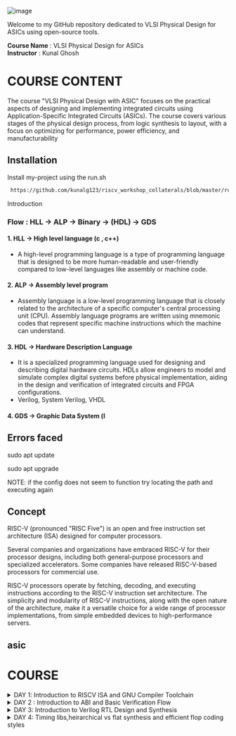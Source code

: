 ![image](https://github.com/VardhanSuroshi/pes_asic_class/assets/132068498/33403244-c9dd-4aef-a022-da52e2eef51c)

Welcome to my GitHub repository dedicated to VLSI Physical Design for ASICs using open-source tools.

**Course Name** : VLSI Physical Design for ASICs  
**Instructor** : Kunal Ghosh 


# COURSE CONTENT



The course "VLSI Physical Design with ASIC" focuses on the practical aspects of designing and implementing integrated circuits using Application-Specific Integrated Circuits (ASICs). The course covers various stages of the physical design process, from logic synthesis to layout, with a focus on optimizing for performance, power efficiency, and manufacturability


## Installation

Install my-project using the run.sh 


```bash
 https://github.com/kunalg123/riscv_workshop_collaterals/blob/master/run.sh#L13
```

 Introduction
### Flow : HLL -> ALP -> Binary -> (HDL) -> GDS
#### 1. HLL -> High level language (c , c++) 
- A high-level programming language is a type of programming language that is designed to be more human-readable and user-friendly compared to low-level languages like assembly or machine code.

#### 2. ALP -> Assembly level program
- Assembly language is a low-level programming language that is closely related to the architecture of a specific computer's central processing unit (CPU). Assembly language programs are written using mnemonic codes that represent specific machine instructions which the machine can understand.

#### 3. HDL -> Hardware Description Language
- It is a specialized programming language used for designing and describing digital hardware circuits. HDLs allow engineers to model and simulate complex digital systems before physical implementation, aiding in the design and verification of integrated circuits and FPGA configurations.
- Verilog, System Verilog, VHDL

#### 4. GDS -> Graphic Data System (l

## Errors faced
sudo apt update

sudo apt upgrade

NOTE: if the config does not seem to function try locating the path and executing again

## Concept  
RISC-V (pronounced "RISC Five") is an open and free instruction set architecture (ISA) designed for computer processors.

Several companies and organizations have embraced RISC-V for their processor designs, including both general-purpose processors and specialized accelerators. Some companies have released RISC-V-based processors for commercial use.

RISC-V processors operate by fetching, decoding, and executing instructions according to the RISC-V instruction set architecture. The simplicity and modularity of RISC-V instructions, along with the open nature of the architecture, make it a versatile choice for a wide range of processor implementations, from simple embedded devices to high-performance servers.

## asic

# COURSE 
<details>
<summary>DAY 1: Introduction to RISCV ISA and GNU Compiler Toolchain</summary>
<br>

## Introduction to Risc-v Basic Keywords
- **Instruction Set Architecture(ISA)**
  - An Instruction Set Architecture (ISA) refers to the set of instructions that a computer's central processing unit (CPU) can understand and execute. It defines the interface between software and hardware, specifying the operations that a CPU can perform, the data types it can manipulate, and the memory addressing modes it supports.

- **Risc-V ISA**
  - Risc-V ISA is an open-source ISA that has simpler and fixed length instructions that allows us to create custom processors for specific needs without being tied to proprietary architectures
 
- **Tools Used for the flow**
  - As we are aware of the flow, we will be using Risc-v ISA ALP and the RTL used will be picorv32a (We will be using rv64i during initial stages)

# Goal : Any High level Program that is written should be able to get executed in our CHIP

### List of well-known extensions present in Risc-V ISA

``` rv32i``` ``` rv64i``` ```rv32imc``` ```rv64imc``` ```rv32imafdc``` ```rv64imafdc``` ```rv32imcb``` ```rv64imcb``` ```rv32imc_sv32``` ```rv64gcv```

### Extensions and their Applications

- **I (Integer)** :The I set includes the base integer instruction set for RISC-V. It provides fundamental integer arithmetic and logical operations, data movement, and control flow instructions.
  - ADD, SUB, AND, OR, XOR, ADDI, SLTI, JAL, BEQ, LW

- **M (Multiply and Divide)** : The M set adds integer multiplication and division instructions to the base integer set. These instructions are particularly useful for arithmetic-heavy computations.
  - MUL, MULH, DIV, REM
  
- **A (Atomic)** : The A set introduces atomic memory access instructions. These instructions enable multiple operations on memory locations to be performed atomically, ensuring that other processors or threads cannot observe intermediate states.
  - LR (Load-Reserved), SC (Store-Conditional), AMO (Atomic Memory Operation)
  
- **F (Single-Precision Floating-Point)**: The F set adds single-precision floating-point instructions. These instructions enable arithmetic operations on 32-bit floating-point numbers.
  - FADD.S, FSUB.S, FMUL.S, FDIV.S, FCVT.W.S, FCVT.S.W

- **D (Double-Precision Floating-Point)** : The D set includes double-precision floating-point instructions. These instructions allow arithmetic operations on 64-bit floating-point numbers.
  - FADD.D, FSUB.D, FMUL.D, FDIV.D, FCVT.W.D, FCVT.D.W

- **C (Compressed)** : The C set introduces a compressed instruction format that reduces the size of code. Compressed instructions maintain the same functionality as their non-compressed counterparts but use shorter encodings.
  - C.ADDI4SPN, C.LWSP, C.ADDI, C.SW, C.JALR, C.BEQZ

- **G (Atomic and Lock-Free Operations)** : The G set, also known as the "GAS Set," is an alternative to the A set. It focuses on providing atomic and lock-free instructions to simplify hardware implementation.
  - LRV (Load-Reserved Variant), SCV (Store-Conditional Variant), AMO (Atomic Memory Operation Variants)

- **V (Vector)** :The V set adds vector instructions to the ISA, enabling Single Instruction, Multiple Data (SIMD) operations. These instructions allow efficient parallel processing of data elements in vectors.
  - VADD, VMUL, VFMADD, VLW, VSW

- **S (Supervisor)** : The S set, often used in privileged modes, includes instructions for managing and interacting with the supervisor-level operations of the system, such as handling exceptions and interrupts.
  - ECALL, EBREAK, SRET, MRET, WFI

- **B (Bit Manipulation)** : The B set introduces instructions for bit manipulation operations, allowing efficient manipulation of individual bits in registers and memory.
  - ANDI, ORI, XORI, SLLI, SRLI, SRAI

## 1. Create a simple C program That calculates sum from 1 to N -> sum_1_to_N.c

_____Compile it using C compiler_____
```
gcc sum_1_to_N.c -o 1_to_N.o![lab_sum_num_from_1_to_100](https://github.com/rohithgopakumar/pes_asic_class/assets/131611312/8e800ff1-24dd-4930-95e9-53f92bd31abd)

./1_to_N.o
```

-o allows you to name your output file

![lab_sum_num_from_1_to_100](https://github.com/rohithgopakumar/pes_asic_class/assets/131611312/072365ec-265a-400e-bc65-f32be04a9f37)




_____compile using riscv compiler and view the output_____
```
riscv64-unknown-elf-gcc -O1 -mabi=lp64 -march=rv64i -o 1_to_N.o sum_1_to_N.c
spike pk 1_to_N.o
```
![sum_1_to_n_lab](https://github.com/rohithgopakumar/pes_asic_class/assets/131611312/6dfaa541-fba5-4a51-9978-1c9932e99007)


- ```-O<number>``` : level of optimisation required
- ```-mabi``` : specifies the ABI (Application Binary Interface) to be used during code generation according to the requirements
- ```-march``` : specifies target architecture

_______We can check the different options available for all these fields using the commands_______ 
go to the directory where riscv64-unkonwn-elf is present
- -O1 : ``` riscv64-unkonwn-elf --help=optimizer```
- -mabi : ```riscv64-unknown-elf-gcc --target-help```
- -march : ```riscv64-unknown-elf-gcc --target-help```

_____To view the disassembled ALP code_____
```
riscv64-unknown-elf-objdump -d 1_to_N.o
```






## Integer number Representation (n-bit)

- Range of Unsigned numbers : [0, (2^n)-1 ]
- ![unsigned_lab](https://github.com/rohithgopakumar/pes_asic_class/assets/131611312/2aa9e4b2-c160-47f3-8667-a0cc5092d685)
* Range of signed numbes : Positive : [0 , 2^(n-1)-1]
                         Negative : [-1 to 2^(n-1)]
  ![signed](https://github.com/rohithgopakumar/pes_asic_class/assets/131611312/d2940e07-5d9a-4aa6-a9d6-1d1ce63b59b9)
  



</details>
<details>
<summary>DAY 2 : Introduction to ABI and Basic Verification Flow </summary>
<br>

## BASICS :

Instructions that act on signed or unsigned integers are called Base Integer Instructions
There are 47 Base Integer Instructions present in RISC-V ISA

### Types of Instruction based on encoding format

1. **R-Type (Register-Type):**
   - These instructions operate on registers and have a fixed format for their operands.
   - Examples: ADD, SUB, AND, OR, XOR, SLL, SRL, SRA, SLT, SLTU

2. **I-Type (Immediate-Type):**
   - These instructions have an immediate operand and one register operand.
   - Examples: ADDI, SLTI, SLTIU, XORI, ORI, ANDI, SLLI, SRLI, SRAI, LB, LH, LW, LBU, LHU, JALR

3. **S-Type (Store-Type):**
   - These instructions are used for storing values from registers to memory.
   - Examples: SB, SH, SW

4. **B-Type (Branch-Type):**
   - These instructions perform conditional branching based on comparisons.
   - Examples: BEQ, BNE, BLT, BGE, BLTU, BGEU

5. **U-Type (Upper Immediate-Type):**
   - These instructions have a larger immediate field for encoding larger constants.
   - Examples: LUI, AUIPC

6. **J-Type (Jump-Type):**
   - These instructions are used for unconditional jumps and function calls.
   - Examples: JAL



1. **Opcode [7] :** The opcode is a field within a machine language instruction that indicates the operation to be performed by the instruction. It defines the type of operation, such as arithmetic, logic, memory access, or control flow. Opcodes are used by the CPU to determine how to execute the instruction.

2. **rd (Destination Register) [5]:** The "rd" field represents the destination register in an assembly language instruction. It indicates the register where the result of the operation will be stored. After executing the instruction, the computed value will be placed in this register.

3. **rs1 (Source Register 1) [5]:** The "rs1" field represents the first source register in an assembly language instruction. It indicates the register that holds the value used in the operation. For instructions that involve two operands, "rs1" typically corresponds to the first operand.

4. **rs2 (Source Register 2) [5]:** The "rs2" field represents the second source register in an assembly language instruction. It indicates the register that holds the value used in the operation. For instructions that involve three operands, "rs2" typically corresponds to the second operand.

5. **func7 and func3 (Function Fields)[7] [3]:** These fields further refine the operation specified by the opcode. The "func7" field is used to distinguish different variations of instructions within the same opcode category. The "func3" field is used to specify a more specific operation within the opcode category. Together, these fields allow for a finer level of instruction differentiation.

6. **imm (Immediate Value):** The "imm" field represents an immediate value that is part of the instruction. Immediate values are constants that are embedded within the instruction itself. They can be used for various purposes, such as specifying offsets, constants, or small data values directly within the instruction.


#### ABI : Application Binary Interface

The instructions generated by compiler using a target ISA can be accessed by OS and User directly
- The parts of ISA accessible to User : User ISA
- The parts of ISA accessible to OS : system ISA
The access is done using Sysytem calls with the help of ABI

==> If we want to access hardware resources of processor, it has to be done via registers using ABI(names)

### ABI Names : 
- ABI names for registers serve as a standardized way to designate the purpose and usage of specific registers within a software ecosystem. These names play a critical role in maintaining compatibility, optimizing code generation, and facilitating communication between different software components.


![1to9_custom](https://github.com/rohithgopakumar/pes_asic_class/assets/131611312/dc5f88bc-5cba-4a68-97f6-5f908edf614c)


![lab2](https://github.com/rohithgopakumar/pes_asic_class/assets/131611312/fef9dc71-cea0-49a3-9e5c-2407c1eb73fc)

# Labwork using ABI Function Calls
## Algorithm for C Program using ASM
- Incorporating assembly language code into a C program can be done using inline assembly or by linking separate assem    ers from memory

To store 64 bits of data from mem to reg, we use 8*8bit stores ie., m[0],m[1]......m[7].

    RISC-V uses Little Endian format to store the data ie., Least significant Byte is stored in m[0]

DAY 1: Ibly files with your C code.
- When you call an assembly function from your C code, the C calling convention is followed, including pushing arguments onto the stack or passing them in registers as required.
- The program executes the assembly function, following the assembly instructions you've provided.

![image](https://github.com/RohithNagesh/pes_asic_class/assets/103078929/1d76b7ef-cac9-4331-9190-31af36525e0c)

## Review ASM Function Calls
- You write your C code in one file and your assembly code in a separate file.
- In the assembly file, you declare assembly functions with appropriate signatures that match the calling conventions of your platform.


#### Data can be stored in register by 2 methods
1. Directly store in registers
2. Store into registers from memory


To store 64 bits of data from mem to reg, we use 8*8bit stores ie., m[0],m[1]......m[7]. 

- ___RISC-V uses Little Endian format to store the data ie., Least significant Byte is stored in m[0]___










## RTL design using Verilog with SKY130 Technology 

# COURSE 

</details>
<details>
<summary>DAY 3: Introduction to Verilog RTL Design and Synthesis </summary>
<br>





 
Welcome to the Verilog RTL Design and Synthesis guide! On this day, we'll cover the basics of Verilog and get you started on your journey in digital design.

## Table of Contents

- [What is Verilog?](#what-is-verilog)
- [Key Concepts](#key-concepts)

## What is Verilog?

Verilog is a hardware description language used for designing digital systems at various levels of abstraction. It allows engineers to describe the behavior and structure of digital circuits, making it an essential tool in the field of digital design.

## Key Concepts

- **Modules:** In Verilog, designs are organized into modules, which represent functional blocks of a circuit.

- **Signals:** Signals are used to model inputs, outputs, and internal connections in a module.

- **Registers:** Verilog designs often involve flip-flops and registers, which store and manipulate data.

- **Combination and Sequential Logic:** Verilog supports both combinational logic (where outputs depend only on current inputs) and sequential logic (where outputs depend on current inputs and previous state).



<details>
<summary><strong>part 2: Design Flow and Simulation</strong></summary>

Welcome to the Verilog RTL Design and Synthesis guide! Today, we'll delve into the design flow and simulation processes involved in creating robust digital designs using Verilog.

## Table of Contents

- [Design Flow](#design-flow)
- [Writing RTL Code](#writing-rtl-code)
- [Simulation](#simulation)

## Design Flow

1. **RTL Design:** Write the RTL code that describes the desired functionality of your circuit.

2. **Functional Simulation:** Simulate your RTL code using tools like ModelSim or VCS to verify correct behavior.

3. **Synthesis:** Convert RTL code into gate-level representation using synthesis tools like Synopsys Design Compiler.

4. **Gate-Level Simulation:** Simulate the gate-level netlist to ensure functional equivalence with RTL simulation.

5. **Optimization:** Optimize the gate-level design for area, power, and timing using tools like PrimeTime.

## Writing RTL Code

- Use an HDL like Verilog to describe the desired behavior of your circuit.
- Create reusable modules for different parts of your design.
- Utilize combinational and sequential constructs to achieve specific logic functionality.

## Simulation

- **Functional Simulation:** Verify that your RTL code behaves as expected using testbenches and simulators.
- **Waveform Viewing:** Analyze signal behavior using waveform viewers during simulation.

</details>

<!-- Include Day 3, Day 4, and so on... -->

<details>
<summary><strong>Resources</strong></summary>

Here are some resources to further your understanding of Verilog RTL design and synthesis:

- Books: "Digital Design and Computer Architecture" by David Harris and Sarah Harris
- Online Tutorials: Verilog tutorials on websites like [ASIC World](http://www.asic-world.com/), [Verilog Tutorial](https://www.verilog-tutorial.info/), and [EDA Playground](https://www.edaplayground.com/)

</details>


</details>
<details>
<summary>DAY 4: Timing libs,heirarchical vs flat synthesis and efficient flop coding styles </summary>
<br>


# Hierarchical and Flat Synthesis using Yosys

This repository contains an example project demonstrating the process of hierarchical and flat synthesis using Yosys. The project includes Verilog code files and instructions to perform both hierarchical and flat synthesis on a design.

## Contents

- [Introduction](#introduction)
- [Project Structure](#project-structure)
- [Hierarchical Synthesis](#hierarchical-synthesis)
- [Flat Synthesis](#flat-synthesis)
- [Usage](#usage)
- [License](#license)

## Introduction

This project aims to illustrate the concepts of hierarchical and flat synthesis using Yosys, a popular open-source synthesis tool. The Verilog design consists of multiple modules that are synthesized hierarchically and then flattened into a single-level netlist.

## Project Structure

The project is organized as follows:

- `verilog_files/`: Directory containing Verilog design files.
- `lib/`: Directory containing standard cell library files.
- `README.md`: This README file.

## Hierarchical Synthesis

1. Navigate to the `verilog_files` directory.
2. Invoke Yosys using the command `yosys`.
3. Once inside Yosys, follow the sequence of commands mentioned below:

- read_liberty -lib ../lib/sky130_fd_sc_hd__tt_025C_1v80.lib
- read_verilog multiple_modules.v
- synth -top multiple_modules
- abc -liberty ../lib/sky130_fd_sc_hd__tt_025C_1v80.lib
- show multiple_modules
- write_verilog -noattr multiple_modules_hier.v

![image](https://github.com/rohithgopakumar/pes_asic_class/assets/131611312/ad8d3d47-9c36-4662-9a45-246dedb9b124)

4. Open the generated `multiple_modules_hier.v` file using a text editor or a tool like `gvim`.

## Flat Synthesis

1. Navigate to the `verilog_files` directory.
2. Invoke Yosys using the command `yosys`.
3. Once inside Yosys, follow the sequence of commands mentioned below:

- read_liberty -lib ../lib/sky130_fd_sc_hd__tt_025C_1v80.lib
- read_verilog multiple_modules.v
- synth -top multiple_modules
- abc -liberty ../lib/sky130_fd_sc_hd__tt_025C_1v80.lib
- flatten
- show
- write_verilog -noattr multiple_modules_flat.v

![image](https://github.com/rohithgopakumar/pes_asic_class/assets/131611312/4f7d2b65-5e7d-4710-8d41-73c8892aa5f7)

4. Open the generated `multiple_modules_flat.v` file using a text editor or a tool like `gvim`.


